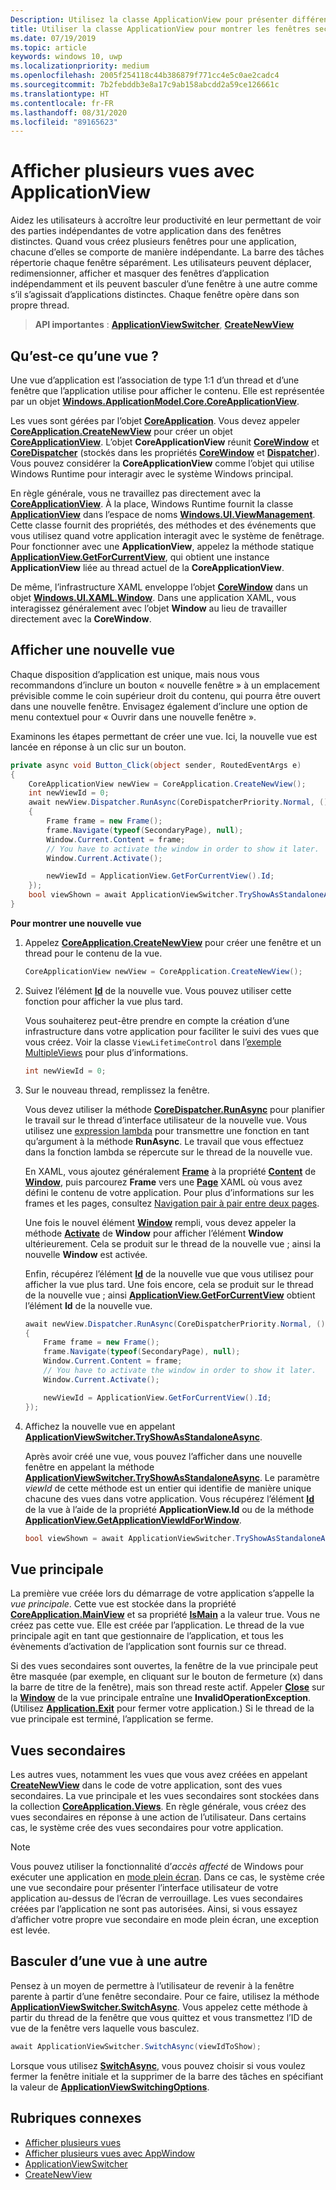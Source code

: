 ```yaml
---
Description: Utilisez la classe ApplicationView pour présenter différentes parties de votre application dans des fenêtres distinctes.
title: Utiliser la classe ApplicationView pour montrer les fenêtres secondaires d’une application
ms.date: 07/19/2019
ms.topic: article
keywords: windows 10, uwp
ms.localizationpriority: medium
ms.openlocfilehash: 2005f254118c44b386879f771cc4e5c0ae2cadc4
ms.sourcegitcommit: 7b2febddb3e8a17c9ab158abcdd2a59ce126661c
ms.translationtype: HT
ms.contentlocale: fr-FR
ms.lasthandoff: 08/31/2020
ms.locfileid: "89165623"
---
```

# <a name="show-multiple-views-with-applicationview"></a>Afficher plusieurs vues avec ApplicationView

Aidez les utilisateurs à accroître leur productivité en leur permettant de voir des parties indépendantes de votre application dans des fenêtres distinctes. Quand vous créez plusieurs fenêtres pour une application, chacune d’elles se comporte de manière indépendante. La barre des tâches répertorie chaque fenêtre séparément. Les utilisateurs peuvent déplacer, redimensionner, afficher et masquer des fenêtres d’application indépendamment et ils peuvent basculer d’une fenêtre à une autre comme s’il s’agissait d’applications distinctes. Chaque fenêtre opère dans son propre thread.

> **API importantes** : [**ApplicationViewSwitcher**](/uwp/api/Windows.UI.ViewManagement.ApplicationViewSwitcher), [**CreateNewView**](/uwp/api/windows.applicationmodel.core.coreapplication.createnewview)

## <a name="what-is-a-view"></a>Qu’est-ce qu’une vue ?

Une vue d’application est l’association de type 1:1 d’un thread et d’une fenêtre que l’application utilise pour afficher le contenu. Elle est représentée par un objet [**Windows.ApplicationModel.Core.CoreApplicationView**](/uwp/api/Windows.ApplicationModel.Core.CoreApplicationView).

Les vues sont gérées par l’objet [**CoreApplication**](/uwp/api/Windows.ApplicationModel.Core.CoreApplication). Vous devez appeler [**CoreApplication.CreateNewView**](/uwp/api/windows.applicationmodel.core.coreapplication.createnewview) pour créer un objet [**CoreApplicationView**](/uwp/api/Windows.ApplicationModel.Core.CoreApplicationView). L’objet **CoreApplicationView** réunit [**CoreWindow**](/uwp/api/Windows.UI.Core.CoreWindow) et [**CoreDispatcher**](/uwp/api/Windows.UI.Core.CoreDispatcher) (stockés dans les propriétés [**CoreWindow**](/uwp/api/windows.applicationmodel.core.coreapplicationview.corewindow) et [**Dispatcher**](/uwp/api/windows.applicationmodel.core.coreapplicationview.dispatcher)). Vous pouvez considérer la **CoreApplicationView** comme l’objet qui utilise Windows Runtime pour interagir avec le système Windows principal.

En règle générale, vous ne travaillez pas directement avec la [**CoreApplicationView**](/uwp/api/Windows.ApplicationModel.Core.CoreApplicationView). À la place, Windows Runtime fournit la classe [**ApplicationView**](/uwp/api/Windows.UI.ViewManagement.ApplicationView) dans l’espace de noms [**Windows.UI.ViewManagement**](/uwp/api/Windows.UI.ViewManagement). Cette classe fournit des propriétés, des méthodes et des événements que vous utilisez quand votre application interagit avec le système de fenêtrage. Pour fonctionner avec une **ApplicationView**, appelez la méthode statique [**ApplicationView.GetForCurrentView**](/uwp/api/windows.ui.viewmanagement.applicationview.getforcurrentview), qui obtient une instance **ApplicationView** liée au thread actuel de la **CoreApplicationView**.

De même, l’infrastructure XAML enveloppe l’objet [**CoreWindow**](/uwp/api/Windows.UI.Core.CoreWindow) dans un objet [**Windows.UI.XAML.Window**](/uwp/api/Windows.UI.Xaml.Window). Dans une application XAML, vous interagissez généralement avec l’objet **Window** au lieu de travailler directement avec la **CoreWindow**.

## <a name="show-a-new-view"></a>Afficher une nouvelle vue

Chaque disposition d’application est unique, mais nous vous recommandons d’inclure un bouton « nouvelle fenêtre » à un emplacement prévisible comme le coin supérieur droit du contenu, qui pourra être ouvert dans une nouvelle fenêtre. Envisagez également d’inclure une option de menu contextuel pour « Ouvrir dans une nouvelle fenêtre ».

Examinons les étapes permettant de créer une vue. Ici, la nouvelle vue est lancée en réponse à un clic sur un bouton.

```csharp
private async void Button_Click(object sender, RoutedEventArgs e)
{
    CoreApplicationView newView = CoreApplication.CreateNewView();
    int newViewId = 0;
    await newView.Dispatcher.RunAsync(CoreDispatcherPriority.Normal, () =>
    {
        Frame frame = new Frame();
        frame.Navigate(typeof(SecondaryPage), null);   
        Window.Current.Content = frame;
        // You have to activate the window in order to show it later.
        Window.Current.Activate();

        newViewId = ApplicationView.GetForCurrentView().Id;
    });
    bool viewShown = await ApplicationViewSwitcher.TryShowAsStandaloneAsync(newViewId);
}
```

**Pour montrer une nouvelle vue**

1.  Appelez [**CoreApplication.CreateNewView**](/uwp/api/windows.applicationmodel.core.coreapplication.createnewview) pour créer une fenêtre et un thread pour le contenu de la vue.

    ```csharp
    CoreApplicationView newView = CoreApplication.CreateNewView();
    ```

2.  Suivez l’élément [**Id**](/uwp/api/windows.ui.viewmanagement.applicationview.id) de la nouvelle vue. Vous pouvez utiliser cette fonction pour afficher la vue plus tard.

    Vous souhaiterez peut-être prendre en compte la création d’une infrastructure dans votre application pour faciliter le suivi des vues que vous créez. Voir la classe `ViewLifetimeControl` dans l’[exemple MultipleViews](https://github.com/Microsoft/Windows-universal-samples/tree/master/Samples/MultipleViews) pour plus d’informations.

    ```csharp
    int newViewId = 0;
    ```

3.  Sur le nouveau thread, remplissez la fenêtre.

    Vous devez utiliser la méthode [**CoreDispatcher.RunAsync**](/uwp/api/windows.ui.core.coredispatcher.runasync) pour planifier le travail sur le thread d’interface utilisateur de la nouvelle vue. Vous utilisez une [expression lambda](/dotnet/csharp/language-reference/operators/lambda-expressions) pour transmettre une fonction en tant qu’argument à la méthode **RunAsync**. Le travail que vous effectuez dans la fonction lambda se répercute sur le thread de la nouvelle vue.

    En XAML, vous ajoutez généralement [**Frame**](/uwp/api/Windows.UI.Xaml.Controls.Frame) à la propriété [**Content**](/uwp/api/windows.ui.xaml.window.content) de [**Window**](/uwp/api/Windows.UI.Xaml.Window), puis parcourez **Frame** vers une [**Page**](/uwp/api/Windows.UI.Xaml.Controls.Page) XAML où vous avez défini le contenu de votre application. Pour plus d’informations sur les frames et les pages, consultez [Navigation pair à pair entre deux pages](../basics/navigate-between-two-pages.md).

    Une fois le nouvel élément [**Window**](/uwp/api/Windows.UI.Xaml.Window) rempli, vous devez appeler la méthode **[Activate](/uwp/api/windows.ui.xaml.window.activate)** de **Window** pour afficher l’élément **Window** ultérieurement. Cela se produit sur le thread de la nouvelle vue ; ainsi la nouvelle **Window** est activée.

    Enfin, récupérez l’élément [**Id**](/uwp/api/windows.ui.viewmanagement.applicationview.id) de la nouvelle vue que vous utilisez pour afficher la vue plus tard. Une fois encore, cela se produit sur le thread de la nouvelle vue ; ainsi [**ApplicationView.GetForCurrentView**](/uwp/api/windows.ui.viewmanagement.applicationview.getforcurrentview) obtient l’élément **Id** de la nouvelle vue.

    ```csharp
    await newView.Dispatcher.RunAsync(CoreDispatcherPriority.Normal, () =>
    {
        Frame frame = new Frame();
        frame.Navigate(typeof(SecondaryPage), null);   
        Window.Current.Content = frame;
        // You have to activate the window in order to show it later.
        Window.Current.Activate();

        newViewId = ApplicationView.GetForCurrentView().Id;
    });
    ```

4.  Affichez la nouvelle vue en appelant [**ApplicationViewSwitcher.TryShowAsStandaloneAsync**](/uwp/api/windows.ui.viewmanagement.applicationviewswitcher.tryshowasstandaloneasync).

    Après avoir créé une vue, vous pouvez l’afficher dans une nouvelle fenêtre en appelant la méthode [**ApplicationViewSwitcher.TryShowAsStandaloneAsync**](/uwp/api/windows.ui.viewmanagement.applicationviewswitcher.tryshowasstandaloneasync). Le paramètre *viewId* de cette méthode est un entier qui identifie de manière unique chacune des vues dans votre application. Vous récupérez l’élément [**Id**](/uwp/api/windows.ui.viewmanagement.applicationview.id) de la vue à l’aide de la propriété **ApplicationView.Id** ou de la méthode [**ApplicationView.GetApplicationViewIdForWindow**](/uwp/api/windows.ui.viewmanagement.applicationview.getapplicationviewidforwindow).

    ```csharp
    bool viewShown = await ApplicationViewSwitcher.TryShowAsStandaloneAsync(newViewId);
    ```

## <a name="the-main-view"></a>Vue principale


La première vue créée lors du démarrage de votre application s’appelle la *vue principale*. Cette vue est stockée dans la propriété [**CoreApplication.MainView**](/uwp/api/windows.applicationmodel.core.coreapplication.mainview) et sa propriété [**IsMain**](/uwp/api/windows.applicationmodel.core.coreapplicationview.ismain) a la valeur true. Vous ne créez pas cette vue. Elle est créée par l’application. Le thread de la vue principale agit en tant que gestionnaire de l’application, et tous les évènements d’activation de l’application sont fournis sur ce thread.

Si des vues secondaires sont ouvertes, la fenêtre de la vue principale peut être masquée (par exemple, en cliquant sur le bouton de fermeture (x) dans la barre de titre de la fenêtre), mais son thread reste actif. Appeler [**Close**](/uwp/api/windows.ui.xaml.window.close) sur la [**Window**](/uwp/api/Windows.UI.Xaml.Window) de la vue principale entraîne une **InvalidOperationException**. (Utilisez [**Application.Exit**](/uwp/api/windows.ui.xaml.application.exit) pour fermer votre application.) Si le thread de la vue principale est terminé, l’application se ferme.

## <a name="secondary-views"></a>Vues secondaires


Les autres vues, notamment les vues que vous avez créées en appelant [**CreateNewView**](/uwp/api/windows.applicationmodel.core.coreapplication.createnewview) dans le code de votre application, sont des vues secondaires. La vue principale et les vues secondaires sont stockées dans la collection [**CoreApplication.Views**](/uwp/api/windows.applicationmodel.core.coreapplication.views). En règle générale, vous créez des vues secondaires en réponse à une action de l’utilisateur. Dans certains cas, le système crée des vues secondaires pour votre application.

> [!NOTE]
> Vous pouvez utiliser la fonctionnalité d’*accès affecté* de Windows pour exécuter une application en [mode plein écran](/windows/manage/set-up-a-device-for-anyone-to-use). Dans ce cas, le système crée une vue secondaire pour présenter l’interface utilisateur de votre application au-dessus de l’écran de verrouillage. Les vues secondaires créées par l’application ne sont pas autorisées. Ainsi, si vous essayez d’afficher votre propre vue secondaire en mode plein écran, une exception est levée.

## <a name="switch-from-one-view-to-another"></a>Basculer d’une vue à une autre

Pensez à un moyen de permettre à l’utilisateur de revenir à la fenêtre parente à partir d’une fenêtre secondaire. Pour ce faire, utilisez la méthode [**ApplicationViewSwitcher.SwitchAsync**](/uwp/api/windows.ui.viewmanagement.applicationviewswitcher.switchasync). Vous appelez cette méthode à partir du thread de la fenêtre que vous quittez et vous transmettez l’ID de vue de la fenêtre vers laquelle vous basculez.

```csharp
await ApplicationViewSwitcher.SwitchAsync(viewIdToShow);
```

Lorsque vous utilisez [**SwitchAsync**](/uwp/api/windows.ui.viewmanagement.applicationviewswitcher.switchasync), vous pouvez choisir si vous voulez fermer la fenêtre initiale et la supprimer de la barre des tâches en spécifiant la valeur de [**ApplicationViewSwitchingOptions**](/uwp/api/Windows.UI.ViewManagement.ApplicationViewSwitchingOptions).

## <a name="related-topics"></a>Rubriques connexes

- [Afficher plusieurs vues](show-multiple-views.md)
- [Afficher plusieurs vues avec AppWindow](app-window.md)
- [ApplicationViewSwitcher](/uwp/api/Windows.UI.ViewManagement.ApplicationViewSwitcher)
- [CreateNewView](/uwp/api/windows.applicationmodel.core.coreapplication.createnewview)